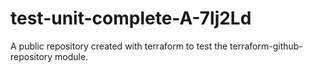 # test-unit-complete-A-7lj2Ld
A public repository created with terraform to test the terraform-github-repository module.
